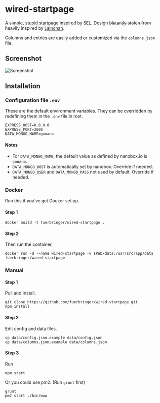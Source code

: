 # wired-startpage

A ~~simple~~, stupid startpage inspired by [SEL](https://en.wikipedia.org/wiki/Serial_Experiments_Lain). Design ~~blatantly stolen from~~ heavily inspired by [Lainchan](https://lainchan.org).

Columns and entries are easily added or customized via the `columns.json` file.

## Screenshot

![Screenshot](https://raw.githubusercontent.com/fuerbringer/wired-startpage/master/screenshot.png)

## Installation

### Configuration file `.env`

These are the default environment variables. They can be overridden by redefining them in the `.env` file in root.

```
EXPRESS_HOST=0.0.0.0
EXPRESS_PORT=3000
DATA_MONGO_NAME=gonano
```

#### Notes

- For `DATA_MONGO_NAME`, the default value as defined by nanobox.io is `gonano`.
- `DATA_MONGO_HOST` is automatically set by nanobox. Override if needed.
- `DATA_MONGO_USER` and `DATA_MONGO_PASS` not used by default. Override if needed.

### Docker

Run this if you've got Docker set up.

#### Step 1

```
docker build -t fuerbringer/wired-startpage .
```

#### Step 2

Then run the container.

```
docker run -d --name wired-startpage -v $PWD/data:/usr/src/app/data fuerbringer/wired-startpage
```


### Manual

#### Step 1

Pull and install.

```
git clone https://github.com/fuerbringer/wired-startpage.git
npm install
```

#### Step 2

Edit config and data files.

```
cp data/config.json.example data/config.json
cp data/columns.json.example data/columns.json
```

#### Step 3

Run

```
npm start
```

Or you could use pm2. (Run `grunt` first)

```
grunt
pm2 start ./bin/www
```
